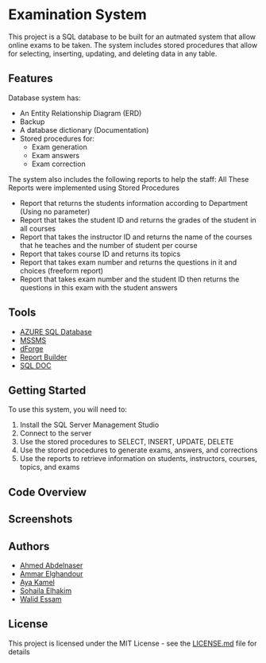 # Examination System

This project is a SQL database to be built for an autmated system that allow online exams to be taken. The system includes stored procedures that allow for selecting, inserting, updating, and deleting data in any table.

## Features

Database system has:
- An Entity Relationship Diagram (ERD) 
- Backup
- A database dictionary (Documentation)
- Stored procedures for:
  - Exam generation
  - Exam answers
  - Exam correction



The system also includes the following reports to help the staff:
All These Reports were implemented using Stored Procedures 
- Report that returns the students information according to Department (Using no parameter)
- Report that takes the student ID and returns the grades of the student in all courses
- Report that takes the instructor ID and returns the name of the courses that he teaches and the number of student per course
- Report that takes course ID and returns its topics
- Report that takes exam number and returns the questions in it and choices (freeform report)
- Report that takes exam number and the student ID then returns the questions in this exam with the student answers


## Tools
- [AZURE SQL Database](https://azure.microsoft.com/en-us/products/azure-sql/database)
- [MSSMS](https://learn.microsoft.com/en-us/sql/ssms/download-sql-server-management-studio-ssms?view=sql-server-ver16)
- [dForge](https://azure.microsoft.com/en-us/products/azure-sql/database)
- [Report Builder](https://www.microsoft.com/en-us/download/details.aspx?id=53613)
- [SQL DOC](https://www.red-gate.com/products/sql-development/sql-doc/)

## Getting Started

To use this system, you will need to:

1. Install the SQL Server Management Studio
2. Connect to the server 
3. Use the stored procedures to SELECT, INSERT, UPDATE, DELETE
4. Use the stored procedures to generate exams, answers, and corrections
5. Use the reports to retrieve information on students, instructors, courses, topics, and exams

## Code Overview


## Screenshots

  
## Authors
- [Ahmed Abdelnaser](https://github.com/ahmedabdelnaser70)
- [Ammar Elghandour](https://github.com/amarGhandour)
- [Aya Kamel](https://github.com/aya5258)
- [Sohaila Elhakim](https://github.com/sohailaalhakim)
- [Walid Essam](https://github.com/WalidEssam)

## License

This project is licensed under the MIT License - see the [LICENSE.md](LICENSE.md) file for details
